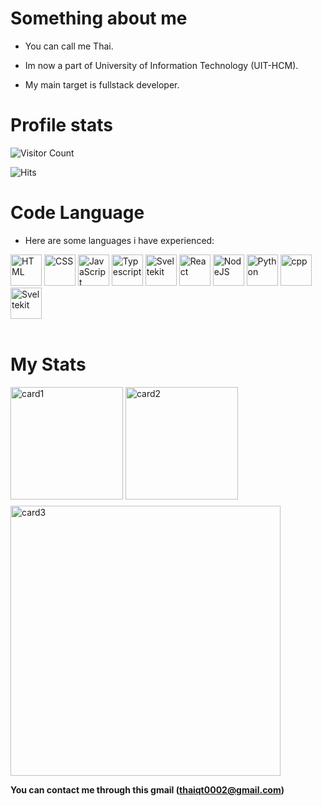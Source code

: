 
# Something about me

- You can call me Thai.

- Im now a part of University of Information Technology (UIT-HCM).

- My main target is fullstack developer.

# Profile stats
![Visitor Count](https://profile-counter.glitch.me/thaiqt0002/count.svg)

![Hits](https://hits.sh/github.com/thaiqt0002.svg?view=today-total&style=for-the-badge&label=visitors&logo=4chan)

# Code Language 

- Here are some languages i have experienced:
<div>
    <img alt="HTML" width="50px" src="https://cdn.jsdelivr.net/gh/devicons/devicon/icons/html5/html5-plain.svg" />
    <img alt="CSS" width="50px" src="https://cdn.jsdelivr.net/gh/devicons/devicon/icons/css3/css3-plain.svg" />
    <img alt="JavaScript" width="50px" src="https://cdn.jsdelivr.net/gh/devicons/devicon/icons/javascript/javascript-plain.svg" />
    <img alt="Typescript" width="50px" src="https://cdn.jsdelivr.net/gh/devicons/devicon@latest/icons/typescript/typescript-original.svg" />
    <img alt="Sveltekit" width="50px" src="https://cdn.jsdelivr.net/gh/devicons/devicon@latest/icons/nextjs/nextjs-original.svg" />
    <img alt="React" width="50px" src="https://cdn.jsdelivr.net/gh/devicons/devicon/icons/react/react-original.svg" />
    <img alt="NodeJS" width="50px" src="https://cdn.jsdelivr.net/gh/devicons/devicon/icons/nodejs/nodejs-original.svg" />
    <img alt="Python" width="50px" src="https://cdn.jsdelivr.net/gh/devicons/devicon/icons/python/python-plain.svg" />
    <img alt="cpp" width="50px" src="https://cdn.jsdelivr.net/gh/devicons/devicon@latest/icons/cplusplus/cplusplus-original.svg" />
    <img alt="Sveltekit" width="50px" src="https://cdn.jsdelivr.net/gh/devicons/devicon@latest/icons/svelte/svelte-original.svg" />
</div>
<br>

# My Stats
<div>
<img align='top' height='180px' style='padding-bottom:10px' src="https://github-readme-stats.vercel.app/api/top-langs?username=thaiqt0002&show_icons=true&locale=en&layout=compact&theme=catppuccin_latte" alt="card1" />
<img height='180px' src="https://github-readme-stats.vercel.app/api?username=thaiqt0002&show_icons=true&locale=en&theme=catppuccin_latte" alt="card2" />
</div>
<img width='432px' src="https://github-readme-streak-stats.herokuapp.com/?user=thaiqt0002&theme=catppuccin_latte" alt="card3" />

**You can contact me through this gmail (thaiqt0002@gmail.com)**



